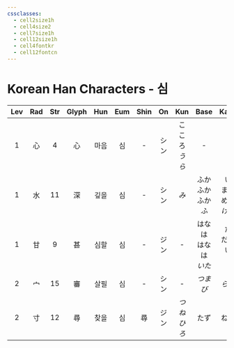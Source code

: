 ```yaml
---
cssclasses:
  - cell2size1h
  - cell4size2
  - cell7size1h
  - cell12size1h
  - cell4fontkr
  - cell12fontcn
---
```


# Korean Han Characters - 심

| Lev | Rad | Str | Glyph | Hun | Eum | Shin | On  |     Kun     |         Base          |         Kana          | Simp | Man  | Can  | Viet |
| :-: | :-: | :-: | :---: | :-: | :-: | :--: | :-: | :---------: | :-------------------: | :-------------------: | :--: | :--: | :--: | :--: |
|  1  |  心  |  4  |   心   | 마음  |  심  |  -   | シン  | こころ<br>*うら* |           -           |           -           |  -   | xīn  | sam1 | tâm  |
|  1  |  水  | 11  |   深   | 깊을  |  심  |  -   | シン  |     *み*     | ふか<br>ふか<br>ふか<br>*ふ* | い<br>まる<br>める<br>*ける* |  -   | shēn | sam1 | thâm |
|  1  |  甘  |  9  |   甚   | 심할  |  심  |  -   | ジン  |      -      |  はなは<br>はなは<br>*いた*   |    だ<br>だしい<br>*く*    |  什   | shèn | sam6 | thậm |
|  2  |  宀  | 15  |   審   | 살필  |  심  |  -   | シン  |      -      |         *つまび*         |         *らか*          |  审   | shěn | sam2 | thẩm |
|  2  |  寸  | 12  |   尋   | 찾을  |  심  |  尋   | ジン  | *つね<br>ひろ*  |          たず           |          ねる           |  寻   | xún  | cam4 | tầm  |
